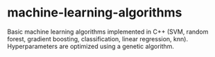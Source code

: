 # machine-learning-algorithms
Basic machine learning algorithms implemented in C++ (SVM, random forest, gradient boosting, classification, linear regression, knn). Hyperparameters are optimized using a genetic algorithm.
